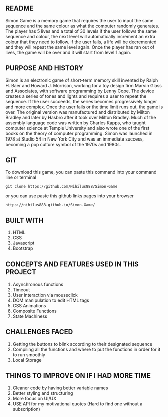 README
------------------

Simon Game is a memory game that requires the user to input the same sequence
and the same colour as what the computer randomly generates. The player has 5 lives and a total of 30 levels
if the user follows the same sequence and colour, the next level will automatically increment an extra
colour that they need to follow. If the user fails, a life will be decremented and they will repeat the same
level again. Once the player has ran out of lives, the game will be over and it will start from level 1 again. 

PURPOSE AND HISTORY
--------------------

Simon is an electronic game of short-term memory skill invented by Ralph H. Baer and Howard J. Morrison, working for a toy design firm Marvin Glass and Associates, with software programming by Lenny Cope. The device creates a series of tones and lights and requires a user to repeat the sequence. If the user succeeds, the series becomes progressively longer and more complex. Once the user fails or the time limit runs out, the game is over. The original version was manufactured and distributed by Milton Bradley and later by Hasbro after it took over Milton Bradley. Much of the assembly language code was written by Charles Kapps, who taught computer science at Temple University and also wrote one of the first books on the theory of computer programming. Simon was launched in 1978 at Studio 54 in New York City and was an immediate success, becoming a pop culture symbol of the 1970s and 1980s.

GIT 
--------------------

To download this game, you can paste this command into your command line or terminal

	git clone https://github.com/Nihilus888/Simon-Game

or you can use paste this github links pages into your browser

	https://nihilus888.github.io/Simon-Game/

BUILT WITH 
--------------------

1. HTML
2. CSS
3. Javascript
4. Bootstrap

CONCEPTS AND FEATURES USED IN THIS PROJECT
-----------------------------------------------

1. Asynchronous functions
2. Timeout
3. User interaction via mouseclick 
4. DOM manipulation to edit HTML tags
5. CSS Animations
6. Composite Functions 
7. State Machiness

CHALLENGES FACED
------------------

1. Getting the buttons to blink according to their designated sequence
2. Compiling all the functions and where to put the functions in order for it to run smoothly
3. Local Storage

THINGS TO IMPROVE ON IF I HAD MORE TIME
----------------------

1. Cleaner code by having better variable names
2. Better styling and structuring
3. More focus on UI/UX
4. USE API for my motivational quotes (Hard to find one without a subscription)
